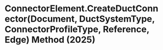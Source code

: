 # ConnectorElement.CreateDuctConnector(Document, DuctSystemType, ConnectorProfileType, Reference, Edge) Method (2025)

﻿